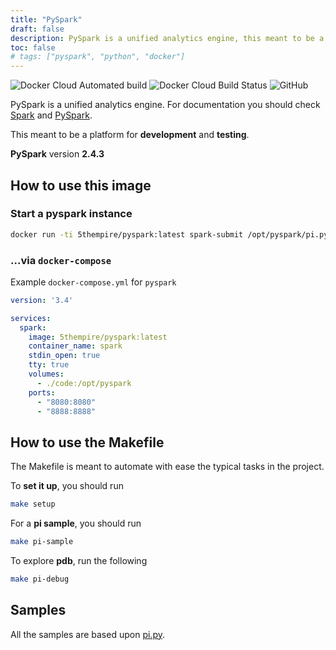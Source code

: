 ```yaml
---
title: "PySpark"
draft: false
description: PySpark is a unified analytics engine, this meant to be a platform for development and testing.
toc: false
# tags: ["pyspark", "python", "docker"]
---
```


![Docker Cloud Automated build](https://img.shields.io/docker/cloud/automated/5thempire/pyspark.svg) 
![Docker Cloud Build Status](https://img.shields.io/docker/cloud/build/5thempire/pyspark.svg)
![GitHub](https://img.shields.io/github/license/5thempire/pyspark.svg)

PySpark is a unified analytics engine. For documentation you should check [Spark](https://spark.apache.org/) and [PySpark](https://spark.apache.org/docs/2.4.3/api/python/index.html).

This meant to be a platform for **development** and **testing**. 

**PySpark** version **2.4.3**

## How to use this image

### Start a pyspark instance

```bash
docker run -ti 5thempire/pyspark:latest spark-submit /opt/pyspark/pi.py   
```

### ...via `docker-compose`

Example `docker-compose.yml` for `pyspark`

```yml
version: '3.4'

services:
  spark:
    image: 5thempire/pyspark:latest
    container_name: spark
    stdin_open: true
    tty: true
    volumes:
      - ./code:/opt/pyspark
    ports:
      - "8080:8080"
      - "8888:8888"
```

## How to use the Makefile

The Makefile is meant to automate with ease the typical tasks in the project.

To **set it up**, you should run

```bash
make setup
```

For a **pi sample**, you should run

```bash
make pi-sample
```

To explore **pdb**, run the following 

```bash
make pi-debug
```

## Samples

All the samples are based upon [pi.py](https://github.com/apache/spark/blob/master/examples/src/main/python/pi.py).
